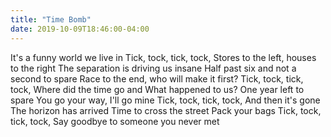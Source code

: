 ```yaml
---
title: "Time Bomb"
date: 2019-10-09T18:46:00-04:00
---
```


It's a funny world we live in
Tick, tock, tick, tock,
Stores to the left, houses to the right
The separation is driving us insane
Half past six and not a second to spare
Race to the end, who will make it first?
Tick, tock, tick, tock,
Where did the time go and
What happened to us?
One year left to spare
You go your way, I'll go mine
Tick, tock, tick, tock,
And then it's gone
The horizon has arrived
Time to cross the street
Pack your bags
Tick, tock, tick, tock,
Say goodbye to someone you never met
